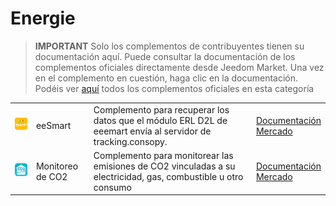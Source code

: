 
# Energie


>**IMPORTANT**
>Solo los complementos de contribuyentes tienen su documentación aquí. Puede consultar la documentación de los complementos oficiales directamente desde Jeedom Market. Una vez en el complemento en cuestión, haga clic en la documentación.
>Podéis ver [aquí](https://market.jeedom.com/index.php?v=d&p=market&type=plugin&categorie=energy) todos los complementos oficiales en esta categoría


| | | | |
|--- | --- | --- | ---|
|<img src="eesmart/eesmart_icon.png" class="pluginLogo" width="100" />|eeSmart|Complemento para recuperar los datos que el módulo ERL D2L de eeemart envía al servidor de tracking.consopy.|[Documentación](https://caelion.github.io/jeedom-plugins-documentation/eeSmart/es_ES/)<br/>[Mercado](https://market.jeedom.com/index.php?v=d&p=market_display&id=3933)|
|<img src="suiviCO2/suiviCO2_icon.png" class="pluginLogo" width="100" />|Monitoreo de CO2|Complemento para monitorear las emisiones de CO2 vinculadas a su electricidad, gas, combustible u otro consumo|[Documentación](https://agp42.github.io/suiviCO2/fr_FR)<br/>[Mercado](https://market.jeedom.com/index.php?v=d&p=market_display&id=3929)|
